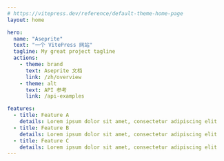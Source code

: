 ```yaml
---
# https://vitepress.dev/reference/default-theme-home-page
layout: home

hero:
  name: "Aseprite"
  text: "一个 VitePress 网站"
  tagline: My great project tagline
  actions:
    - theme: brand
      text: Aseprite 文档
      link: /zh/overview
    - theme: alt
      text: API 参考
      link: /api-examples

features:
  - title: Feature A
    details: Lorem ipsum dolor sit amet, consectetur adipiscing elit
  - title: Feature B
    details: Lorem ipsum dolor sit amet, consectetur adipiscing elit
  - title: Feature C
    details: Lorem ipsum dolor sit amet, consectetur adipiscing elit
---
```


